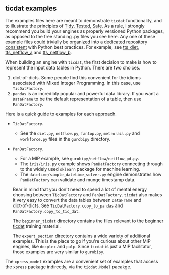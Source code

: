 ## ticdat examples

The examples files here are meant to demonstrate `ticdat` functionality, and to 
illustrate the principles of 
[Tidy, Tested, Safe](https://github.com/ticdat/tidy_tested_safe/wiki/What-is-Tidy,-Tested,-Safe%3F). 
As a rule, I strongly recommend you build your engines as properly versioned Python packages, as opposed to 
the free standing .py files you see here. Any one of these example files could trivially be
organized into a dedicated repository [consistent](https://docs.python-guide.org/writing/structure/) with Python best 
practices. For example, see 
[tts_diet](https://github.com/ticdat/tts_diet), 
[tts_netflow_a](https://github.com/ticdat/tts_netflow_a) and 
[tts_netflow_b](https://github.com/ticdat/tts_netflow_b).

When building an engine with `ticdat`, the first decision to make is how to represent the input data
tables in Python. There are two choices.

 1. dict-of-dicts. Some people find this convenient for the idioms associated with Mixed Integer Programming. 
 In this case, use `TicDatFactory`.
 1. `pandas` is an incredibly popular and powerful data library. If you want a 
 `DataFrame` to be the default representation of a table, then use `PanDatFactory`.
 
 Here is a quick guide to examples for each approach.
 
 * `TicDatFactory`. 
   * See the `diet.py`, `netflow.py`, `fantop.py`, `metrorail.py` and `workforce.py` files
 in the `gurobipy` directory.
 * `PanDatFactory`. 
   * For a MIP example, see `gurobipy/netflow/netflow_pd.py`. 
   * The `iris/iris.py` example shows `PanDatFactory` connecting through to the widely used `sklearn` package 
   for machine learning.
   * The `datetime/simple_datetime_solver.py` engine demonstrates how `PanDatFactory` can validate and munge timestamp
   data.
   
   Bear in mind that you don't need to spend a lot of mental energy choosing between `TicDatFactory` and 
   `PanDatFactory`. `ticdat` also makes it very easy to convert the data tables between `DataFrame` and  
   dict-of-dicts. See `TicDatFactory.copy_to_pandas` and `PanDatFactory.copy_to_tic_dat`.
   
   The `beginner_ticdat` directory contains the files relevant to the 
   [beginner ticdat](https://github.com/ticdat/ticdat/wiki/1-Beginner-ticdat-intro) training material.
   
   The `expert_section` directory contains a wide variety of additional examples. This is the place to go if you're 
   curious about other MIP engines, like `docplex` and `pulp`. Since `ticdat` is just a MIP facilitator, 
   those examples are very similar to `gurobipy`. 
   
The `xpress_model` examples are a convenient set of examples that access the `xpress` package indirectly, via
the `ticdat.Model` pacakge.
